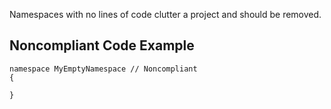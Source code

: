 
Namespaces with no lines of code clutter a project and should be removed.

## Noncompliant Code Example


    namespace MyEmptyNamespace // Noncompliant
    {
    
    }

